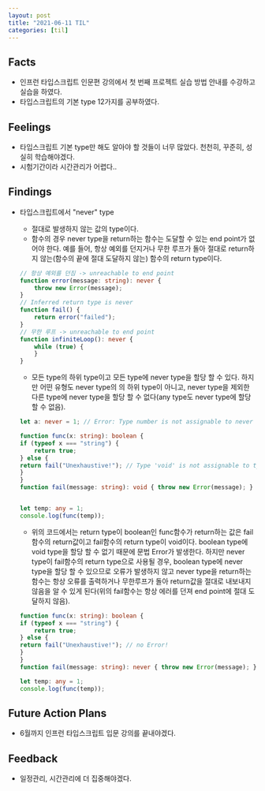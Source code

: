 ```yaml
---
layout: post
title: "2021-06-11 TIL"
categories: [til]
---
```


## Facts

- 인프런 타입스크립트 인문편 강의에서 첫 번째 프로젝트 실습 방법 안내를 수강하고 실습을 하였다.
- 타입스크립트의 기본 type 12가지를 공부하였다.

## Feelings

- 타입스크립트 기본 type만 해도 알아야 할 것들이 너무 많았다. 천천히, 꾸준히, 성실히 학습해야겠다.
- 시험기간이라 시간관리가 어렵다..

## Findings

- 타입스크립트에서 "never" type
    - 절대로 발생하지 않는 값의 type이다.
    - 함수의 경우 never type을 return하는 함수는 도달할 수 있는 end point가 없어야 한다. 예를 들어, 항상 예외를 던지거나 무한 루프가 돌아 절대로 return하지 않는(함수의 끝에 절대 도달하지 않는) 함수의 return type이다.
    ```typescript
    // 항상 예외를 던짐 -> unreachable to end point
    function error(message: string): never {
        throw new Error(message);
    }
    // Inferred return type is never
    function fail() {
        return error("failed");
    }
    // 무한 루프 -> unreachable to end point 
    function infiniteLoop(): never {
        while (true) {
        }
    }
    ```

    - 모든 type의 하위 type이고 모든 type에 never type을 할당 할 수 있다. 하지만 어떤 유형도 never type의 의 하위 type이 아니고, never type을 제외한 다른 type에 never type을 할당 할 수 없다(any type도 never type에 할당 할 수 없음).

    ```typescript
    let a: never = 1; // Error: Type number is not assignable to never
    ```

    ```typescript
    function func(x: string): boolean {
    if (typeof x === "string") {
        return true;
    } else {
    return fail("Unexhaustive!"); // Type 'void' is not assignable to type 'boolean'.
    }
    }
    function fail(message: string): void { throw new Error(message); }


    let temp: any = 1;
    console.log(func(temp));
    ```

    - 위의 코드에서는 return type이 boolean인 func함수가 return하는 값은 fail함수의 return값이고 fail함수의 return type이 void이다. boolean type에 void type을 할당 할 수 없기 때문에 문법 Error가 발생한다. 하지만 never type이 fail함수의 return type으로 사용될 경우, boolean type에 never type을 할당 할 수 있으므로 오류가 발생하지 않고 never type을 return하는 함수는 항상 오류를 출력하거나 무한루프가 돌아 return값을 절대로 내보내지 않음을 알 수 있게 된다(위의 fail함수는 항상 에러를 던져 end point에 절대 도달하지 않음).

    ```typescript
    function func(x: string): boolean {
    if (typeof x === "string") {
        return true;
    } else {
    return fail("Unexhaustive!"); // no Error!
    }
    }
    function fail(message: string): never { throw new Error(message); }

    let temp: any = 1;
    console.log(func(temp));
    ```

## Future Action Plans

- 6월까지 인프런 타입스크립트 입문 강의를 끝내야겠다.

## Feedback

- 일정관리, 시간관리에 더 집중해야겠다.
